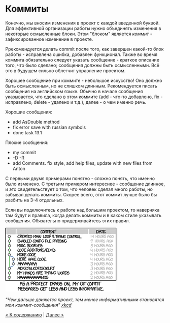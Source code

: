 # Коммиты

Конечно, мы вносим изменения в проект с каждой введенной буквой. Для эффективной организации работы нужно объединять изменения в некоторые осмысленные блоки. Этом "блоком" является *коммит* - зафиксированное изменение в проекте.

Ррекомендуется делать commit после того, как завершен какой-то блок работы - исправлена ошибка, добавлен функционал. Также во время коммита обязательно следует указать сообщение - краткое описание того, что было сделано; сообщения должны быть осмысленными. Всё это в будущем сильно облегчит управление проектом.

Хорошее сообщение при коммите - небольшое искусство! Оно должно быть осмысленным, но не слишком длинным. Рекомендуется писать сообщения на английском языке. Обычно в начале сообщения указывается, что сделано в этом коммите (add - что-то добавлено, fix - исправлено, delete - удалено и т.д.), далее - о чем именно речь.

Хорошие сообщения:

* add AsDouble method
* fix error save with russian symbols
* done task 13.1

Плохие сообщения:

* my commit
* -D -R
* add Comments. fix style, add help files, update with new files from Anton

С первыми двумя примерами понятно - сложно понять, что именно было изменено. С третьим примером интереснее - сообщение длинное, и это свидетельствует о том, что человек сделал много работы, но забывал делать коммиты. Скорее всего, этот коммит лучше было бы разбить на 3-4 отдельных.

Если вы подключитесь к работе над большим проектом, то наверняка там будут и правила, когда делать коммиты и в каком стиле указывать сообщения. Обязательно придерживайтесь этих правил.

<img src="./assets/git_commit_2x.png" alt="xkcd git commit" width="350"/>

*"Чем дальше движется проект, тем менее информативными становятся мои коммит-сообщения" [xkcd](https://xkcd.com/1296/)*

[< К содержанию](./readme.md) | [Далее >](./05_merge.md) 